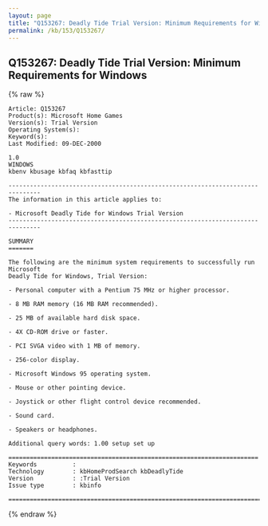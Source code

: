 ```yaml
---
layout: page
title: "Q153267: Deadly Tide Trial Version: Minimum Requirements for Windows"
permalink: /kb/153/Q153267/
---
```


## Q153267: Deadly Tide Trial Version: Minimum Requirements for Windows

{% raw %}

	Article: Q153267
	Product(s): Microsoft Home Games
	Version(s): Trial Version
	Operating System(s): 
	Keyword(s): 
	Last Modified: 09-DEC-2000
	
	1.0
	WINDOWS
	kbenv kbusage kbfaq kbfasttip
	
	-------------------------------------------------------------------------------
	The information in this article applies to:
	
	- Microsoft Deadly Tide for Windows Trial Version 
	-------------------------------------------------------------------------------
	
	SUMMARY
	=======
	
	The following are the minimum system requirements to successfully run Microsoft
	Deadly Tide for Windows, Trial Version:
	
	- Personal computer with a Pentium 75 MHz or higher processor.
	
	- 8 MB RAM memory (16 MB RAM recommended).
	
	- 25 MB of available hard disk space.
	
	- 4X CD-ROM drive or faster.
	
	- PCI SVGA video with 1 MB of memory.
	
	- 256-color display.
	
	- Microsoft Windows 95 operating system.
	
	- Mouse or other pointing device.
	
	- Joystick or other flight control device recommended.
	
	- Sound card.
	
	- Speakers or headphones.
	
	Additional query words: 1.00 setup set up
	
	======================================================================
	Keywords          :  
	Technology        : kbHomeProdSearch kbDeadlyTide
	Version           : :Trial Version
	Issue type        : kbinfo
	
	=============================================================================
	

{% endraw %}
